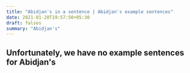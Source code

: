 ```yaml
---
title: "Abidjan's in a sentence | Abidjan's example sentences"
date: 2021-01-20T19:57:50+05:30
draft: falses
summary: "Abidjan's"
---
```

## Unfortunately, we have no example sentences for Abidjan's                 
